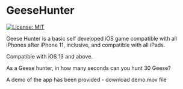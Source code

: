 # GeeseHunter

[![License: MIT](https://img.shields.io/badge/License-MIT-yellow.svg)](https://raw.githubusercontent.com/AbhinavGupta2002/AstonHack2021/main/LICENSE)


Geese Hunter is a basic self developed iOS game compatible with all iPhones after iPhone 11, inclusive, and compatible with all iPads.

Compatible with iOS 13 and above.

As a Geese hunter, in how many seconds can you hunt 30 Geese?

A demo of the app has been provided - download demo.mov file
